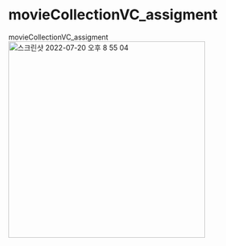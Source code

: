 # movieCollectionVC_assigment
movieCollectionVC_assigment
<img width="391" alt="스크린샷 2022-07-20 오후 8 55 04" src="https://user-images.githubusercontent.com/87454813/179976052-efb53dcc-4eaf-4c3b-88c0-f24420996833.png">
